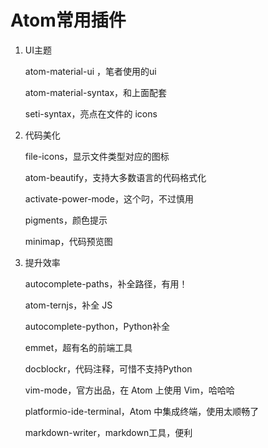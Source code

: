 # Atom常用插件

1. UI主题

      atom-material-ui ，笔者使用的ui

      atom-material-syntax，和上面配套

      seti-syntax，亮点在文件的 icons

2. 代码美化

      file-icons，显示文件类型对应的图标

      atom-beautify，支持大多数语言的代码格式化

      activate-power-mode，这个叼，不过慎用

      pigments，颜色提示

      minimap，代码预览图

3. 提升效率

      autocomplete-paths，补全路径，有用！

      atom-ternjs，补全 JS

      autocomplete-python，Python补全

      emmet，超有名的前端工具

      docblockr，代码注释，可惜不支持Python

      vim-mode，官方出品，在 Atom 上使用 Vim，哈哈哈

      platformio-ide-terminal，Atom 中集成终端，使用太顺畅了

      markdown-writer，markdown工具，便利
